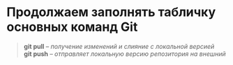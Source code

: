 # Продолжаем заполнять табличку основных команд Git
>**git pull** – *получение изменений и слияние с локальной версией*  
>**git push** – *отправляет локальную версию репозитория на внешний*
